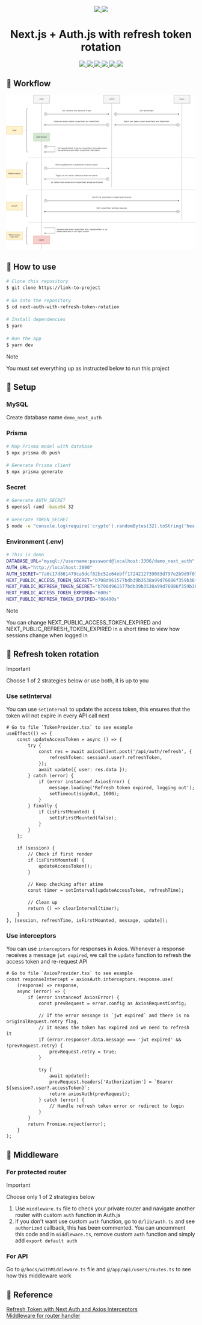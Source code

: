 <p align="center">
  <a href="https://nextjs.org">
    <picture>
      <img src="https://assets.vercel.com/image/upload/v1662130559/nextjs/Icon_light_background.png" height="128">
    </picture>
  </a>
  <a href="https://nextjs.org">
    <picture>
      <img src="https://authjs.dev/img/logo-sm.png" height="128">
    </picture>
  </a>
  <h1 align="center">Next.js + Auth.js with refresh token rotation</h1>
</p>

<p align="center">
  <a aria-label="NextJS" href="https://nextjs.org/">
    <img src="https://img.shields.io/badge/next%20js-000000?style=for-the-badge&logo=nextdotjs&logoColor=white">
  </a>
  <a aria-label="JWT" href="https://jwt.io/">
    <img src="https://img.shields.io/badge/JWT-000000?style=for-the-badge&logo=JSON%20web%20tokens&logoColor=white">
  </a>
  <a aria-label="MySQL" href="https://www.mysql.com/">
    <img src="https://img.shields.io/badge/MySQL-005C84?style=for-the-badge&logo=mysql&logoColor=white">
  </a>
  <a aria-label="Prisma" href="https://www.prisma.io/">
    <img src="https://img.shields.io/badge/Prisma-3982CE?style=for-the-badge&logo=Prisma&logoColor=white">
  </a>
  <a aria-label="Ant Design" href="https://ant.design/">
    <img src="https://img.shields.io/badge/Ant%20Design-1890FF?style=for-the-badge&logo=antdesign&logoColor=white">
  </a>
  <a aria-label="Axios" href="https://axios-http.com/">
    <img src="https://img.shields.io/badge/axios-671ddf?&style=for-the-badge&logo=axios&logoColor=white">
  </a>
</p>

## 🌵 Workflow

<img src="./src/assets/workflow/workflow.png">

## 🌵 How to use

```bash
# Clone this repository
$ git clone https://link-to-project

# Go into the repository
$ cd next-auth-with-refresh-token-rotation

# Install dependencies
$ yarn

# Run the app
$ yarn dev
```

> [!NOTE]
> You must set everything up as instructed below to run this project

## 🌵 Setup

### MySQL

Create database name `demo_next_auth`

### Prisma

```bash
# Map Prisma model with database
$ npx prisma db push

# Generate Prisma client
$ npx prisma generate
```

### Secret

```bash
# Generate AUTH_SECRET
$ openssl rand -base64 32

# Generate TOKEN_SECRET
$ node -e "console.log(require('crypto').randomBytes(32).toString('hex'))"
```

### Environment (.env)

```bash
# This is demo
DATABASE_URL="mysql://username:password@localhost:3306/demo_next_auth"
AUTH_URL="http://localhost:3000"
AUTH_SECRET="7a0c17d861479ca5dcf82bc52e64ebff1724212739083d797e2b9d9f07dc8561"
NEXT_PUBLIC_ACCESS_TOKEN_SECRET="b708d961577bdb39b3538a99d76086f359b36fe957d2265f576da472c7182ad6"
NEXT_PUBLIC_REFRESH_TOKEN_SECRET="b708d961577bdb39b3538a99d76086f359b36fe957d2265f576da472c7182ad6"
NEXT_PUBLIC_ACCESS_TOKEN_EXPIRED="600s"
NEXT_PUBLIC_REFRESH_TOKEN_EXPIRED="86400s"
```

> [!NOTE]
> You can change NEXT_PUBLIC_ACCESS_TOKEN_EXPIRED and NEXT_PUBLIC_REFRESH_TOKEN_EXPIRED in a short time to view how sessions change when logged in

## 🌵 Refresh token rotation

> [!IMPORTANT]
> Choose 1 of 2 strategies below or use both, it is up to you

### Use setInterval

You can use `setInterval` to update the access token, this ensures that the token will not expire in every API call next

```tsx
# Go to file `TokenProvider.tsx` to see example
useEffect(() => {
    const updateAccessToken = async () => {
        try {
            const res = await axiosClient.post('/api/auth/refresh', {
                refreshToken: session?.user?.refreshToken,
            });
            await update({ user: res.data });
        } catch (error) {
            if (error instanceof AxiosError) {
                message.loading('Refresh token expired, logging out');
                setTimeout(signOut, 1000);
            }
        } finally {
            if (isFirstMounted) {
                setIsFirstMounted(false);
            }
        }
    };

    if (session) {
        // Check if first render
        if (isFirstMounted) {
            updateAccessToken();
        }

        // Keep checking after atime
        const timer = setInterval(updateAccessToken, refreshTime);

        // Clean up
        return () => clearInterval(timer);
    }
}, [session, refreshTime, isFirstMounted, message, update]);
```

### Use interceptors

You can use `interceptors` for responses in Axios. Whenever a response receives a message `jwt expired`, we call the `update` function to refresh the access token and re-request API

```tsx
# Go to file `AxiosProvider.tsx` to see example
const responseIntercept = axiosAuth.interceptors.response.use(
    (response) => response,
    async (error) => {
        if (error instanceof AxiosError) {
            const prevRequest = error.config as AxiosRequestConfig;

            // If the error message is `jwt expired` and there is no originalRequest.retry flag,
            // it means the token has expired and we need to refresh it
            if (error.response?.data.message === 'jwt expired' && !prevRequest.retry) {
                prevRequest.retry = true;
            }

            try {
                await update();
                prevRequest.headers['Authorization'] = `Bearer ${session?.user?.accessToken}`;
                return axiosAuth(prevRequest);
            } catch (error) {
                // Handle refresh token error or redirect to login
            }
        }
        return Promise.reject(error);
    }
);
```

## 🌵 Middleware

### For protected router

> [!IMPORTANT]
> Choose only 1 of 2 strategies below

1. Use `middleware.ts` file to check your private router and navigate another router with custom `auth` function in Auth.js
2. If you don't want use custom `auth` function, go to `@/lib/auth.ts` and see `authorized` callback, this has been commented. You can uncomment this code and in `middleware.ts`, remove custom `auth` function and simply add `export default auth`

### For API

Go to `@/hocs/withMiddleware.ts` file and `@/app/api/users/routes.ts` to see how this middleware work

## 🌵 Reference

[Refresh Token with Next Auth and Axios Interceptors](https://www.youtube.com/watch?v=RPl0r-Yl6pU)  
[Middleware for router handler](https://github.com/undrash/next.js-api-middleware)

